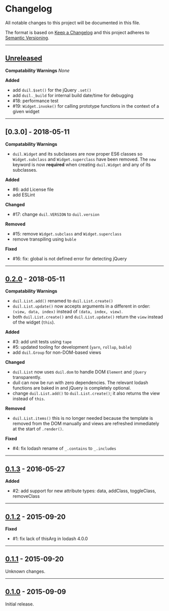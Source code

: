 # Changelog
All notable changes to this project will be documented in this file.

The format is based on [Keep a Changelog] and this project adheres to [Semantic Versioning].

[Keep a Changelog]: http://keepachangelog.com/en/1.0.0/
[Semantic Versioning]: http://semver.org/spec/v2.0.0.html

---
[Unreleased]: https://github.com/metaist/duil.js/compare/0.3.0...HEAD
## [Unreleased]
**Compatability Warnings**
_None_

**Added**
- add `duil.$set()` for the jQuery `.set()`
- add `duil._build` for internal build date/time for debugging
- #18: performance test
- #19: `Widget.invoke()` for calling prototype functions in the context of a given widget

---
[0.30]: https://github.com/metaist/duil.js/compare/0.2.0...0.3.0
## [0.3.0] - 2018-05-11
**Compatability Warnings**
- `duil.Widget` and its subclasses are now proper ES6 classes so `Widget.subclass` and `Widget.superclass` have been removed. The `new` keyword is now **required** when creating `duil.Widget` and any of its subclasses.

**Added**
- #6: add License file
- add ESLint

**Changed**
- #17: change `duil.VERSION` to `duil.version`

**Removed**
- #15: remove `Widget.subclass` and `Widget.superclass`
- remove transpiling using `buble`

**Fixed**
- #16: fix: global is not defined error for detecting jQuery

---
[0.2.0]: https://github.com/metaist/duil.js/compare/0.1.3...0.2.0
## [0.2.0] - 2018-05-11
**Compatability Warnings**
- `duil.List.add()` renamed to `duil.List.create()`
- `duil.List.update()` now accepts arguments in a different in order: `(view, data, index)` instead of `(data, index, view)`.
- both `duil.List.create()` and `duil.List.update()` return the `view` instead of the widget (`this`).

**Added**
- #3: add unit tests using `tape`
- #5: updated tooling for development (`yarn`, `rollup`, `buble`)
- add `duil.Group` for non-DOM-based views

**Changed**
- `duil.List` now uses `duil.dom` to handle DOM `Element` and `jQuery` transparently.
- duil can now be run with zero dependencies. The relevant lodash functions are baked in and jQuery is completely optional.
- change `duil.List.add()` to `duil.List.create()`; it also returns the view instead of `this`.

**Removed**
- `duil.List.items()` this is no longer needed because the template is removed from the DOM manually and views are refreshed immediately at the start of `.render()`.

**Fixed**
- #4: fix lodash rename of `_.contains` to `_.includes`

---
[0.1.3]: https://github.com/metaist/duil.js/compare/0.1.2...0.1.3
## [0.1.3] - 2016-05-27
**Added**
- #2: add support for new attribute types: data, addClass, toggleClass, removeClass

---
[0.1.2]: https://github.com/metaist/duil.js/compare/0.1.1...0.1.2
## [0.1.2] - 2015-09-20
**Fixed**
- #1: fix lack of thisArg in lodash 4.0.0

---
[0.1.1]: https://github.com/metaist/duil.js/compare/0.1.0...0.1.1
## [0.1.1] - 2015-09-20
Unknown changes.

---
[0.1.0]: https://github.com/metaist/duil.js/tree/0.1.0
## [0.1.0] - 2015-09-09
Initial release.
